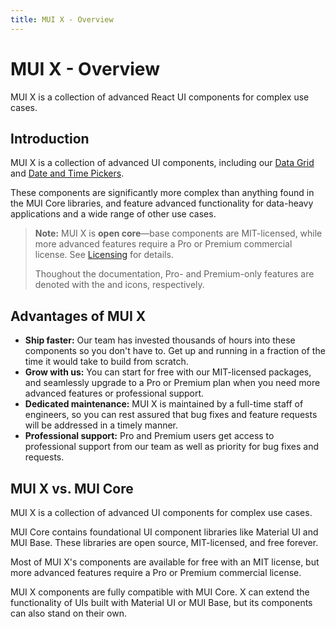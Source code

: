 ```yaml
---
title: MUI X - Overview
---
```


# MUI X - Overview

<p class="description">MUI X is a collection of advanced React UI components for complex use cases.</p>

## Introduction

MUI X is a collection of advanced UI components, including our [Data Grid](/x/react-data-grid) and [Date and Time Pickers](/x/react-date-pickers/getting-started).

These components are significantly more complex than anything found in the MUI Core libraries, and feature advanced functionality for data-heavy applications and a wide range of other use cases.

> **Note:** MUI X is **open core**—base components are MIT-licensed, while more advanced features require a Pro or Premium commercial license.
> See [Licensing](/x/getting-started/licensing/) for details.
>
> Thoughout the documentation, Pro- and Premium-only features are denoted with the [<span class="plan-pro"></span>](https://mui.com/store/items/material-ui-pro/) and [<span class="plan-premium"></span>](https://mui.com/store/items/material-ui-premium/) icons, respectively.

## Advantages of MUI X

- **Ship faster:** Our team has invested thousands of hours into these components so you don't have to. Get up and running in a fraction of the time it would take to build from scratch.
- **Grow with us:** You can start for free with our MIT-licensed packages, and seamlessly upgrade to a Pro or Premium plan when you need more advanced features or professional support.
- **Dedicated maintenance:** MUI X is maintained by a full-time staff of engineers, so you can rest assured that bug fixes and feature requests will be addressed in a timely manner.
- **Professional support:** Pro and Premium users get access to professional support from our team as well as priority for bug fixes and requests.

## MUI X vs. MUI Core

MUI X is a collection of advanced UI components for complex use cases.

MUI Core contains foundational UI component libraries like Material UI and MUI Base.
These libraries are open source, MIT-licensed, and free forever.

Most of MUI X's components are available for free with an MIT license, but more advanced features require a Pro or Premium commercial license.

MUI X components are fully compatible with MUI Core.
X can extend the functionality of UIs built with Material UI or MUI Base, but its components can also stand on their own.
